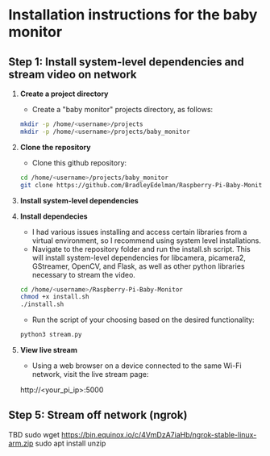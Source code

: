 # Installation instructions for the baby monitor

## Step 1: Install system-level dependencies and stream video on network

1. **Create a project directory**
   - Create a "baby monitor" projects directory, as follows:

   ```bash
   mkdir -p /home/<username>/projects
   mkdir -p /home/<username>/projects/baby_monitor
   ```

2. **Clone the repository**
   - Clone this github repository:

   ```bash
   cd /home/<username>/projects/baby_monitor
   git clone https://github.com/BradleyEdelman/Raspberry-Pi-Baby-Monitor.git
   ```

3. **Install system-level dependencies**

1. **Install dependecies**
   - I had various issues installing and access certain libraries from a virtual environment, so I recommend using system level installations.
   - Navigate to the repository folder and run the install.sh script. This will install system-level dependencies for libcamera, picamera2, GStreamer, OpenCV, and Flask, as well as other python libraries necessary to stream the video.

   ```bash
   cd /home/<username>/Raspberry-Pi-Baby-Monitor
   chmod +x install.sh
   ./install.sh
   ```

   - Run the script of your choosing based on the desired functionality:
   
   ```bash
   python3 stream.py
   ```

6. **View live stream**
   - Using a web browser on a device connected to the same Wi-Fi network, visit the live stream page:

   http://<your_pi_ip>:5000


## Step 5: Stream off network (ngrok)

TBD
sudo wget https://bin.equinox.io/c/4VmDzA7iaHb/ngrok-stable-linux-arm.zip
sudo apt install unzip

